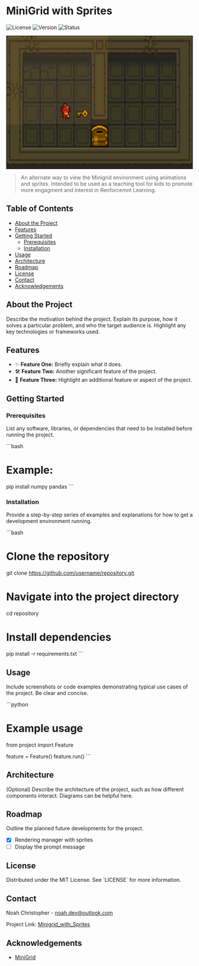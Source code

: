 
# MiniGrid with Sprites

![License](https://img.shields.io/github/license/username/repository)
![Version](https://img.shields.io/badge/version-1.0.0-blue)
![Status](https://img.shields.io/badge/status-active-brightgreen)

<div style="display: flex; justify-content: center; gap: 10px;">
  <img src="/figures/Unlock.gif" alt="Unlock" height="360">
</div>

> An alternate way to view the Minigrid environment using animations and sprites. Intended to be used as a teaching tool for kids to promote more engagment and interest in Renforcemnt Learning.

## Table of Contents

- [About the Project](#about-the-project)
- [Features](#features)
- [Getting Started](#getting-started)
  - [Prerequisites](#prerequisites)
  - [Installation](#installation)
- [Usage](#usage)
- [Architecture](#architecture)
- [Roadmap](#roadmap)
- [License](#license)
- [Contact](#contact)
- [Acknowledgements](#acknowledgements)

## About the Project

Describe the motivation behind the project. Explain its purpose, how it solves a particular problem, and who the target audience is. Highlight any key technologies or frameworks used.

## Features

- ✨ **Feature One:** Briefly explain what it does.
- 🛠️ **Feature Two:** Another significant feature of the project.
- 🚀 **Feature Three:** Highlight an additional feature or aspect of the project.

## Getting Started

### Prerequisites

List any software, libraries, or dependencies that need to be installed before running the project.

\`\`\`bash
# Example:
pip install numpy pandas
\`\`\`

### Installation

Provide a step-by-step series of examples and explanations for how to get a development environment running.

\`\`\`bash
# Clone the repository
git clone https://github.com/username/repository.git

# Navigate into the project directory
cd repository

# Install dependencies
pip install -r requirements.txt
\`\`\`

## Usage

Include screenshots or code examples demonstrating typical use cases of the project. Be clear and concise.

\`\`\`python
# Example usage
from project import Feature

feature = Feature()
feature.run()
\`\`\`

## Architecture

(Optional) Describe the architecture of the project, such as how different components interact. Diagrams can be helpful here.

## Roadmap

Outline the planned future developments for the project.

- [x] Rendering manager with sprites
- [ ] Display the prompt message

## License

Distributed under the MIT License. See \`LICENSE\` for more information.

## Contact

Noah Christopher - noah.dev@outlook.com

Project Link: [Minigrid_with_Sprites](https://github.com/NSChristopher/Minigrid_with_Sprites)

## Acknowledgements

- [MiniGrid](https://github.com/Farama-Foundation/Minigrid)
